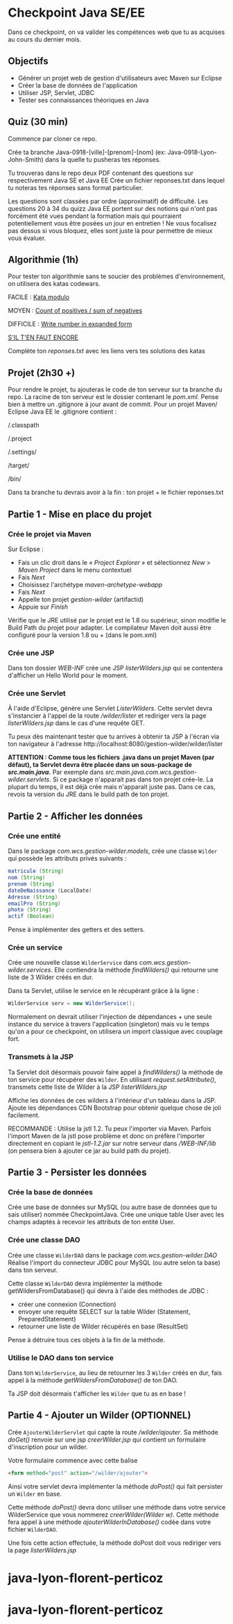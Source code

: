 # Checkpoint Java SE/EE 

Dans ce checkpoint, on va valider les compétences web que tu as acquises au cours du dernier mois.

## Objectifs

* Générer un projet web de gestion d'utilisateurs avec Maven sur Eclipse
* Créer la base de données de l'application
* Utiliser JSP, Servlet, JDBC
* Tester ses connaissances théoriques en Java

## Quiz (30 min)

Commence par cloner ce repo.

Crée ta branche Java-0918-[ville]-[prenom]-[nom] (ex: Java-0918-Lyon-John-Smith) dans la quelle tu pusheras tes réponses.

Tu trouveras dans le repo deux PDF contenant des questions sur respectivement Java SE et Java EE
Crée un fichier reponses.txt dans lequel tu noteras tes réponses sans format particulier.

Les questions sont classées par ordre (approximatif) de difficulté. Les questions 20 à 34 du quizz Java EE portent sur des notions qui n'ont pas forcément été vues pendant la formation mais qui pourraient potentiellement vous être posées un jour en entretien ! Ne vous focalisez pas dessus si vous bloquez, elles sont juste là pour permettre de mieux vous évaluer.


## Algorithmie (1h)

Pour tester ton algorithmie sans te soucier des problèmes d'environnement, on utilisera des katas codewars.

FACILE : [Kata modulo](https://www.codewars.com/kata/57f24e6a18e9fad8eb000296)

MOYEN : [Count of positives / sum of negatives](https://www.codewars.com/kata/576bb71bbbcf0951d5000044)

DIFFICILE : [Write number in expanded form](https://www.codewars.com/kata/5842df8ccbd22792a4000245)

[S'IL T'EN FAUT ENCORE](https://www.codewars.com/kata/5541f58a944b85ce6d00006a)

Complète ton *reponses.txt* avec les liens vers tes solutions des katas 

## Projet (2h30 +)

Pour rendre le projet, tu ajouteras le code de ton serveur sur ta branche du repo. La racine de ton serveur est le dossier contenant le *pom.xml*. Pense bien à mettre un .gitignore à jour avant de commit. Pour un projet Maven/ Eclipse Java EE le .gitignore contient :

/.classpath

/.project

/.settings/

/target/

/bin/

Dans ta branche tu devrais avoir à la fin : ton projet + le fichier reponses.txt

## Partie 1 - Mise en place du projet

### Crée le projet via Maven

Sur Eclipse :

- Fais un clic droit dans le *« Project Explorer »* et sélectionnez *New* > *Maven Project* dans le menu contextuel
- Fais *Next*
- Choisissez l'archétype *maven-archetype-webapp*
- Fais *Next*
- Appelle ton projet *gestion-wilder* (artifactid)
- Appuie sur *Finish*

Vérifie que le JRE utilisé par le projet est le 1.8 ou supérieur, sinon modifie le Build Path du projet pour adapter. Le compilateur Maven doit aussi être configuré pour la version 1.8 ou + (dans le pom.xml)

### Crée une JSP

Dans ton dossier *WEB-INF* crée une JSP *listerWilders.jsp* qui se contentera d'afficher un Hello World pour le moment.

### Crée une Servlet

À l'aide d'Eclipse, génère une Servlet *ListerWilders*. Cette servlet devra s'instancier à l'appel de la route */wilder/lister* et rediriger vers la page *listerWilders.jsp* dans le cas d'une requête GET.

Tu peux dès maintenant tester que tu arrives à obtenir ta JSP à l'écran via ton navigateur à l'adresse http://localhost:8080/gestion-wilder/wilder/lister

**ATTENTION : Comme tous les fichiers .java dans un projet Maven (par défaut), ta Servlet devra être placée dans un sous-package de *src.main.java*.** Par exemple dans *src.main.java.com.wcs.gestion-wilder.servlets*. Si ce package n'apparait pas dans ton projet crée-le. La plupart du temps, il est déjà crée mais n'apparait juste pas. Dans ce cas, revois ta version du JRE dans le build path de ton projet.

## Partie 2 - Afficher les données

### Crée une entité

Dans le package *com.wcs.gestion-wilder.models*, crée une classe `Wilder` qui possède les attributs privés suivants :

``` java
matricule (String)
nom (String)
prenom (String)
dateDeNaissance (LocalDate)
Adresse (String)
emailPro (String)
photo (String)
actif (Boolean)
```

Pense à implémenter des getters et des setters.

### Crée un service

Crée une nouvelle classe `WilderService` dans *com.wcs.gestion-wilder.services*. Elle contiendra la méthode *findWilders()* qui retourne une liste de 3 Wilder créés en dur.

Dans ta Servlet, utilise le service en le récupérant grâce à la ligne : 
``` java
WilderService serv = new WilderService();
```

Normalement on devrait utiliser l'injection de dépendances + une seule instance du service à travers l'application (singleton) mais vu le temps qu'on a pour ce checkpoint, on utilisera un import classique avec couplage fort.

### Transmets à la JSP

Ta Servlet doit désormais pouvoir faire appel à *findWilders()* la méthode de ton service pour récupérer des `Wilder`.
En utilisant *request.setAttribute()*, transmets cette liste de Wilder à la JSP *listerWilders.jsp*

Affiche les données de ces wilders à l'intérieur d'un tableau dans la JSP. Ajoute les dépendances CDN Bootstrap pour obtenir quelque chose de joli facilement.

RECOMMANDE : Utilise la jstl 1.2. Tu peux l'importer via Maven. Parfois l'import Maven de la jstl pose problème et donc on préfère l'importer directement en copiant le *jstl-1.2.jar* sur notre serveur dans */WEB-INF/lib* (on pensera bien à ajouter ce jar au build path du projet).

## Partie 3 - Persister les données

### Crée la base de données

Crée une base de données sur MySQL (ou autre base de données que tu sais utiliser) nommée CheckpointJava. 
Crée une unique table User avec les champs adaptés à recevoir les attributs de ton entité User.

### Crée une classe DAO

Crée une classe `WilderDAO` dans le package *com.wcs.gestion-wilder.DAO*
Réalise l'import du connecteur JDBC pour MySQL (ou autre selon ta base) dans ton serveur.

Cette classe `WilderDAO` devra implémenter la méthode getWildersFromDatabase() qui devra à l'aide des méthodes de JDBC :
- créer une connexion (Connection)
- envoyer une requête SELECT sur la table Wilder (Statement, PreparedStatement)
- retourner une liste de Wilder récupérés en base (ResultSet)

Pense à détruire tous ces objets à la fin de la méthode.

### Utilise le DAO dans ton service

Dans ton `WilderService`, au lieu de retourner les 3 `Wilder` créés en dur, fais appel à la méthode *getWildersFromDatabase()* de ton DAO.

Ta JSP doit désormais t'afficher les `Wilder` que tu as en base !

## Partie 4 - Ajouter un Wilder (OPTIONNEL)

Crée `AjouterWilderServlet` qui capte la route */wilder/ajouter*. Sa méthode *doGet()* renvoie sur une jsp *creerWilder.jsp* qui contient un formulaire d'inscription pour un wilder.

Votre formulaire commence avec cette balise 
``` html 
<form method="post" action="/wilder/ajouter"> 
```
Ainsi votre servlet devra implémenter la méthode *doPost()* qui fait persister un `Wilder` en base.

Cette méthode *doPost()* devra donc utiliser une méthode dans votre service WilderService que vous nommerez  *creerWilder(Wilder w)*. Cette méthode fera appel à une méthode *ajouterWilderInDatabase()* codée dans votre fichier `WilderDAO`. 

Une fois cette action effectuée, la méthode doPost doit vous rediriger vers la page *listerWilders.jsp*

# java-lyon-florent-perticoz
# java-lyon-florent-perticoz
